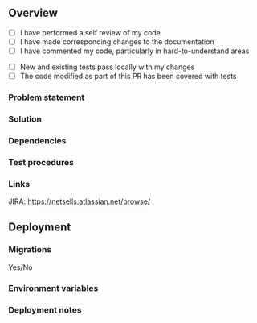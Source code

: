 ## Overview
- [ ] I have performed a self review of my code
- [ ] I have made corresponding changes to the documentation
- [ ] I have commented my code, particularly in hard-to-understand areas
<!-- Remove the below if this project doesn't have tests (maybe it should?) -->
- [ ] New and existing tests pass locally with my changes
- [ ] The code modified as part of this PR has been covered with tests

### Problem statement
<!-- Description of the problem -->

### Solution
<!-- Description of the changes that resolved the above issue -->

### Dependencies
<!-- Other PRs that this PR depends on -->

### Test procedures
<!-- Step by step guide for testing this PR -->

### Links

JIRA: https://netsells.atlassian.net/browse/<!--JIRAID-->

## Deployment

### Migrations
Yes/No

### Environment variables
<!-- A list of any new/changed environment variables and where to find the correct value -->
<!-- Don't put keys in here. Place them in 1password or Slack -->

### Deployment notes
<!-- Any additional notes about deployment, such as one-off artisan commands that should be run or new cron jobs -->
